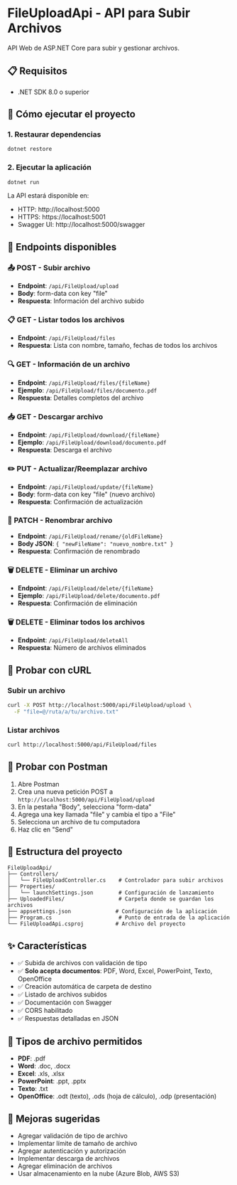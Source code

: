 # FileUploadApi - API para Subir Archivos

API Web de ASP.NET Core para subir y gestionar archivos.

## 📋 Requisitos

- .NET SDK 8.0 o superior

## 🚀 Cómo ejecutar el proyecto

### 1. Restaurar dependencias
```bash
dotnet restore
```

### 2. Ejecutar la aplicación
```bash
dotnet run
```

La API estará disponible en:
- HTTP: http://localhost:5000
- HTTPS: https://localhost:5001
- Swagger UI: http://localhost:5000/swagger

## 📌 Endpoints disponibles

### 📤 POST - Subir archivo
- **Endpoint**: `/api/FileUpload/upload`
- **Body**: form-data con key "file"
- **Respuesta**: Información del archivo subido

### 📋 GET - Listar todos los archivos
- **Endpoint**: `/api/FileUpload/files`
- **Respuesta**: Lista con nombre, tamaño, fechas de todos los archivos

### 🔍 GET - Información de un archivo
- **Endpoint**: `/api/FileUpload/files/{fileName}`
- **Ejemplo**: `/api/FileUpload/files/documento.pdf`
- **Respuesta**: Detalles completos del archivo

### 📥 GET - Descargar archivo
- **Endpoint**: `/api/FileUpload/download/{fileName}`
- **Ejemplo**: `/api/FileUpload/download/documento.pdf`
- **Respuesta**: Descarga el archivo

### ✏️ PUT - Actualizar/Reemplazar archivo
- **Endpoint**: `/api/FileUpload/update/{fileName}`
- **Body**: form-data con key "file" (nuevo archivo)
- **Respuesta**: Confirmación de actualización

### 🔄 PATCH - Renombrar archivo
- **Endpoint**: `/api/FileUpload/rename/{oldFileName}`
- **Body JSON**: `{ "newFileName": "nuevo_nombre.txt" }`
- **Respuesta**: Confirmación de renombrado

### 🗑️ DELETE - Eliminar un archivo
- **Endpoint**: `/api/FileUpload/delete/{fileName}`
- **Ejemplo**: `/api/FileUpload/delete/documento.pdf`
- **Respuesta**: Confirmación de eliminación

### 🗑️ DELETE - Eliminar todos los archivos
- **Endpoint**: `/api/FileUpload/deleteAll`
- **Respuesta**: Número de archivos eliminados

## 🧪 Probar con cURL

### Subir un archivo
```bash
curl -X POST http://localhost:5000/api/FileUpload/upload \
  -F "file=@/ruta/a/tu/archivo.txt"
```

### Listar archivos
```bash
curl http://localhost:5000/api/FileUpload/files
```

## 🧪 Probar con Postman

1. Abre Postman
2. Crea una nueva petición POST a `http://localhost:5000/api/FileUpload/upload`
3. En la pestaña "Body", selecciona "form-data"
4. Agrega una key llamada "file" y cambia el tipo a "File"
5. Selecciona un archivo de tu computadora
6. Haz clic en "Send"

## 📁 Estructura del proyecto

```
FileUploadApi/
├── Controllers/
│   └── FileUploadController.cs    # Controlador para subir archivos
├── Properties/
│   └── launchSettings.json        # Configuración de lanzamiento
├── UploadedFiles/                 # Carpeta donde se guardan los archivos
├── appsettings.json              # Configuración de la aplicación
├── Program.cs                     # Punto de entrada de la aplicación
└── FileUploadApi.csproj          # Archivo del proyecto
```

## ✨ Características

- ✅ Subida de archivos con validación de tipo
- ✅ **Solo acepta documentos**: PDF, Word, Excel, PowerPoint, Texto, OpenOffice
- ✅ Creación automática de carpeta de destino
- ✅ Listado de archivos subidos
- ✅ Documentación con Swagger
- ✅ CORS habilitado
- ✅ Respuestas detalladas en JSON

## 📄 Tipos de archivo permitidos

- **PDF**: .pdf
- **Word**: .doc, .docx
- **Excel**: .xls, .xlsx
- **PowerPoint**: .ppt, .pptx
- **Texto**: .txt
- **OpenOffice**: .odt (texto), .ods (hoja de cálculo), .odp (presentación)

## 🔧 Mejoras sugeridas

- Agregar validación de tipo de archivo
- Implementar límite de tamaño de archivo
- Agregar autenticación y autorización
- Implementar descarga de archivos
- Agregar eliminación de archivos
- Usar almacenamiento en la nube (Azure Blob, AWS S3)
